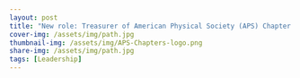 ```yaml
---
layout: post
title: "New role: Treasurer of American Physical Society (APS) Chapter at UPenn"
cover-img: /assets/img/path.jpg
thumbnail-img: /assets/img/APS-Chapters-logo.png
share-img: /assets/img/path.jpg
tags: [Leadership]
---
```

